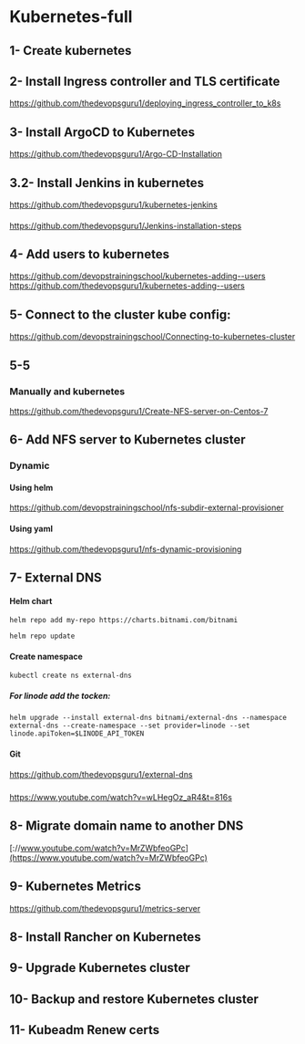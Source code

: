 # Kubernetes-full
## 1- Create kubernetes
## 2- Install Ingress controller and TLS certificate
https://github.com/thedevopsguru1/deploying_ingress_controller_to_k8s
## 3- Install ArgoCD to Kubernetes
https://github.com/thedevopsguru1/Argo-CD-Installation
## 3.2- Install Jenkins in kubernetes
https://github.com/thedevopsguru1/kubernetes-jenkins
####
https://github.com/thedevopsguru1/Jenkins-installation-steps
## 4- Add users to kubernetes
https://github.com/devopstrainingschool/kubernetes-adding--users
https://github.com/thedevopsguru1/kubernetes-adding--users
## 5- Connect to the cluster kube config:
https://github.com/devopstrainingschool/Connecting-to-kubernetes-cluster
## 5-5 
### Manually and kubernetes
https://github.com/thedevopsguru1/Create-NFS-server-on-Centos-7
## 6- Add NFS server to Kubernetes cluster
### Dynamic
#### Using helm
https://github.com/devopstrainingschool/nfs-subdir-external-provisioner
#### Using yaml
https://github.com/thedevopsguru1/nfs-dynamic-provisioning

## 7- External DNS 
#### Helm chart
```
helm repo add my-repo https://charts.bitnami.com/bitnami
```
```
helm repo update
```
#### Create namespace
```
kubectl create ns external-dns
```
##### For linode add the tocken:
```
helm upgrade --install external-dns bitnami/external-dns --namespace external-dns --create-namespace --set provider=linode --set linode.apiToken=$LINODE_API_TOKEN
```
#### Git 
https://github.com/thedevopsguru1/external-dns
#####
https://www.youtube.com/watch?v=wLHegOz_aR4&t=816s
## 8- Migrate domain name to another DNS
[://www.youtube.com/watch?v=MrZWbfeoGPc](https://www.youtube.com/watch?v=MrZWbfeoGPc)
## 9- Kubernetes Metrics
https://github.com/thedevopsguru1/metrics-server
## 8- Install Rancher on Kubernetes
## 9- Upgrade Kubernetes cluster
## 10- Backup and restore Kubernetes cluster
## 11- Kubeadm Renew certs

